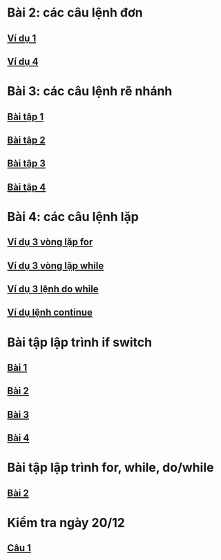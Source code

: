 # Bài 2: các câu lệnh đơn
## [Ví dụ 1](https://www.jdoodle.com/a/5CHZ)
## [Ví dụ 4](https://www.jdoodle.com/embed/v0/5FTM)
# Bài 3: các câu lệnh rẽ nhánh
## [Bài tập 1](https://www.jdoodle.com/embed/v0/5Awy)
## [Bài tập 2](https://www.jdoodle.com/embed/v0/5AwS) 
## [Bài tập 3](https://www.jdoodle.com/embed/v0/5AxR)
## [Bài tập 4](https://www.jdoodle.com/embed/v0/5Az7)
# Bài 4: các câu lệnh lặp
## [Ví dụ 3 vòng lặp for](https://www.jdoodle.com/embed/v0/5GAY)
## [Ví dụ 3 vòng lặp while](https://www.jdoodle.com/embed/v0/5GG0)
## [Ví dụ 3 lệnh do while](https://www.jdoodle.com/embed/v0/5GGb)
## [Ví dụ lệnh continue](https://www.jdoodle.com/embed/v0/5GGg)
# Bài tập lập trình if switch
## [Bài 1](https://www.jdoodle.com/embed/v0/5B2P)
## [Bài 2](https://www.jdoodle.com/embed/v0/5B4j)
## [Bài 3](https://www.jdoodle.com/embed/v0/5D8M)
## [Bài 4](https://www.jdoodle.com/embed/v0/5D9w)
# Bài tập lập trình for, while, do/while
## [Bài 2](https://www.jdoodle.com/embed/v0/5FU8)
# Kiểm tra ngày 20/12
## [Câu 1](https://www.jdoodle.com/embed/v0/5F25)
